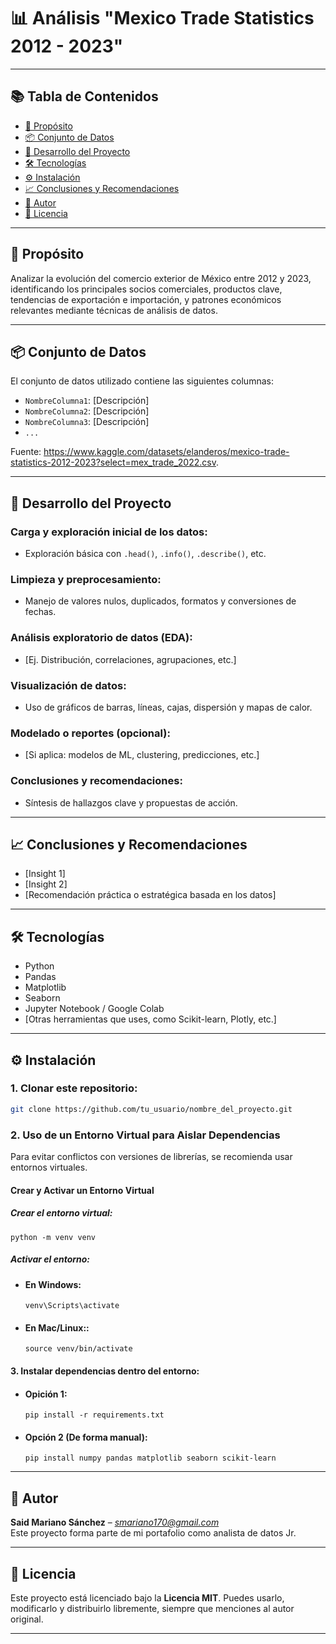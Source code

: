 # 📊 Análisis "Mexico Trade Statistics 2012 - 2023"
---

## 📚 Tabla de Contenidos

- [🎯 Propósito](#-propósito)
- [📦 Conjunto de Datos](#-conjunto-de-datos)
- [🧪 Desarrollo del Proyecto](#-desarrollo-del-proyecto)
- [🛠️ Tecnologías](#️-tecnologías)
- [⚙️ Instalación](#️-instalación)
- [📈 Conclusiones y Recomendaciones](#conclusiones-y-recomendaciones)
- [👤 Autor](#-autor)
- [📝 Licencia](#-licencia)

---

## 🎯 Propósito

Analizar la evolución del comercio exterior de México entre 2012 y 2023, identificando los principales socios comerciales, productos clave, tendencias de exportación e importación, y patrones económicos relevantes mediante técnicas de análisis de datos.

---

## 📦 Conjunto de Datos

El conjunto de datos utilizado contiene las siguientes columnas:

- `NombreColumna1`: [Descripción]
- `NombreColumna2`: [Descripción]
- `NombreColumna3`: [Descripción]
- `...`

Fuente: https://www.kaggle.com/datasets/elanderos/mexico-trade-statistics-2012-2023?select=mex_trade_2022.csv.

---

## 🧪 Desarrollo del Proyecto

### **Carga y exploración inicial de los datos**:
   - Exploración básica con `.head()`, `.info()`, `.describe()`, etc.

### **Limpieza y preprocesamiento**:
   - Manejo de valores nulos, duplicados, formatos y conversiones de fechas.

### **Análisis exploratorio de datos (EDA)**:
   - [Ej. Distribución, correlaciones, agrupaciones, etc.]

### **Visualización de datos**:
   - Uso de gráficos de barras, líneas, cajas, dispersión y mapas de calor.

### **Modelado o reportes (opcional)**:
   - [Si aplica: modelos de ML, clustering, predicciones, etc.]

### **Conclusiones y recomendaciones**:
   - Síntesis de hallazgos clave y propuestas de acción.

---

## 📈 Conclusiones y Recomendaciones

- [Insight 1]
- [Insight 2]
- [Recomendación práctica o estratégica basada en los datos]

---

## 🛠️ Tecnologías

- Python
- Pandas
- Matplotlib
- Seaborn
- Jupyter Notebook / Google Colab
- [Otras herramientas que uses, como Scikit-learn, Plotly, etc.]

---

## ⚙️ Instalación

### 1. Clonar este repositorio:
```bash
git clone https://github.com/tu_usuario/nombre_del_proyecto.git
```
### 2. Uso de un Entorno Virtual para Aislar Dependencias

Para evitar conflictos con versiones de librerías, se recomienda usar entornos virtuales.

####  Crear y Activar un Entorno Virtual

##### Crear el entorno virtual:
```
python -m venv venv
```
##### Activar el entorno:
* #### En Windows:

    ```
    venv\Scripts\activate
    ```

* #### En Mac/Linux::

    ```
    source venv/bin/activate
    ```
#### 3. Instalar dependencias dentro del entorno:
* #### Opición 1:
    ```
    pip install -r requirements.txt
    ```

* #### Opción 2 (De forma manual):
    ```
    pip install numpy pandas matplotlib seaborn scikit-learn
    ```
---

## 👤 Autor

**Said Mariano Sánchez** – *smariano170@gmail.com*  
Este proyecto forma parte de mi portafolio como analista de datos Jr.

---

## 📝 Licencia

Este proyecto está licenciado bajo la **Licencia MIT**. Puedes usarlo, modificarlo y distribuirlo libremente, siempre que menciones al autor original.

---